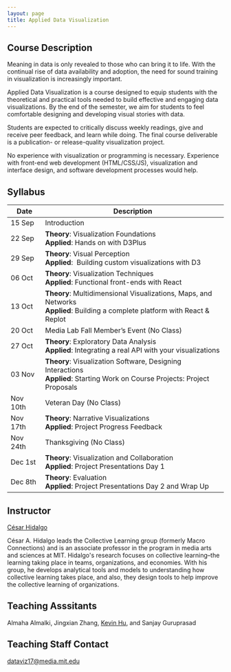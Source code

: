 ```yaml
---
layout: page
title: Applied Data Visualization
---
```


## Course Description
Meaning in data is only revealed to those who can bring it to life. With the continual rise of data availability and adoption, the need for sound training in visualization is increasingly important.

Applied Data Visualization is a course designed to equip students with the theoretical and practical tools needed to build effective and engaging data visualizations. By the end of the semester, we aim for students to feel comfortable designing and developing visual stories with data.

Students are expected to critically discuss weekly readings, give and receive peer feedback, and learn while doing. The final course deliverable is a publication- or release-quality visualization project.

No experience with visualization or programming is necessary. Experience with front-end web development (HTML/CSS/JS), visualization and interface design, and software development processes would help.


## Syllabus

| Date | Description |
| ------- | ---------- |
| 15 Sep | Introduction |
| 22 Sep | **Theory**: Visualization Foundations <br> **Applied**: Hands on with D3Plus |
| 29 Sep | **Theory**: Visual Perception <br> **Applied**:  Building custom visualizations with D3 |
| 06 Oct | **Theory**: Visualization Techniques <br> **Applied**: Functional front-ends with React |
| 13 Oct | **Theory**: Multidimensional Visualizations, Maps, and Networks  <br> **Applied**: Building a complete platform with React & Replot |
| 20 Oct | Media Lab Fall Member’s Event (No Class) |
| 27 Oct | **Theory**: Exploratory Data Analysis <br> **Applied**: Integrating a real API with your visualizations |
| 03 Nov | **Theory**: Visualization Software, Designing Interactions <br> **Applied**: Starting Work on Course Projects: Project Proposals |
| Nov 10th | Veteran Day (No Class) |
| Nov 17th | **Theory**: Narrative Visualizations <br> **Applied**: Project Progress Feedback |
| Nov 24th | Thanksgiving (No Class) |
| Dec 1st | **Theory**: Visualization and Collaboration <br> **Applied**: Project Presentations Day 1 |
| Dec 8th | **Theory**: Evaluation <br> **Applied**: Project Presentations Day 2 and Wrap Up |

## Instructor
[César Hidalgo](http://chidalgo.com)

César A. Hidalgo leads the Collective Learning group (formerly Macro Connections) and is an associate professor in the program in media arts and sciences at MIT. Hidalgo's research focuses on collective learning–the learning taking place in teams, organizations, and economies. With his group, he develops analytical tools and models to understanding how collective learning takes place, and also, they design tools to help improve the collective learning of organizations. 

## Teaching Asssitants
Almaha Almalki, Jingxian Zhang, [Kevin Hu](http://media.mit.edu/people/kzh), and Sanjay Guruprasad

## Teaching Staff Contact
[dataviz17@media.mit.edu](mailto://dataviz17@media.mit.edu)
